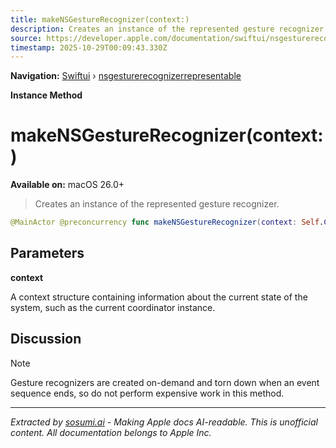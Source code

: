 ```yaml
---
title: makeNSGestureRecognizer(context:)
description: Creates an instance of the represented gesture recognizer.
source: https://developer.apple.com/documentation/swiftui/nsgesturerecognizerrepresentable/makensgesturerecognizer(context:)
timestamp: 2025-10-29T00:09:43.330Z
---
```


**Navigation:** [Swiftui](/documentation/swiftui) › [nsgesturerecognizerrepresentable](/documentation/swiftui/nsgesturerecognizerrepresentable)

**Instance Method**

# makeNSGestureRecognizer(context:)

**Available on:** macOS 26.0+

> Creates an instance of the represented gesture recognizer.

```swift
@MainActor @preconcurrency func makeNSGestureRecognizer(context: Self.Context) -> Self.NSGestureRecognizerType
```

## Parameters

**context**

A context structure containing information about the current state of the system, such as the current coordinator instance.



## Discussion

> [!NOTE]
> Gesture recognizers are created on-demand and torn down when an event sequence ends, so do not perform expensive work in this method.

---

*Extracted by [sosumi.ai](https://sosumi.ai) - Making Apple docs AI-readable.*
*This is unofficial content. All documentation belongs to Apple Inc.*

